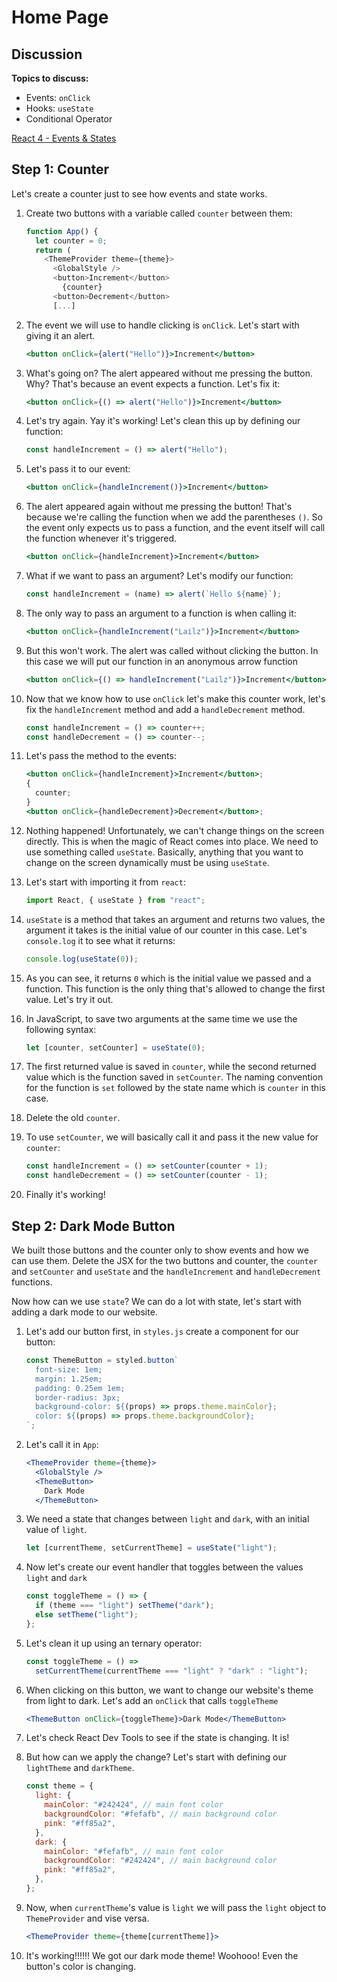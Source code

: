 # Home Page

## Discussion

**Topics to discuss:**

- Events: `onClick`
- Hooks: `useState`
- Conditional Operator

[React 4 - Events & States](https://docs.google.com/presentation/d/1XD1QxGNfEP_BmNRlHPyP2h5WTj6gi4ql0WemniTw4vY/edit#slide=id.g4424c630a5_0_7)

## Step 1: Counter

Let's create a counter just to see how events and state works.

1. Create two buttons with a variable called `counter` between them:

   ```javascript
   function App() {
     let counter = 0;
     return (
       <ThemeProvider theme={theme}>
         <GlobalStyle />
         <button>Increment</button>
           {counter}
         <button>Decrement</button>
         [...]
   ```

2. The event we will use to handle clicking is `onClick`. Let's start with giving it an alert.

   ```jsx
   <button onClick={alert("Hello")}>Increment</button>
   ```

3. What's going on? The alert appeared without me pressing the button. Why? That's because an event expects a function. Let's fix it:

   ```jsx
   <button onClick={() => alert("Hello")}>Increment</button>
   ```

4. Let's try again. Yay it's working! Let's clean this up by defining our function:

   ```javascript
   const handleIncrement = () => alert("Hello");
   ```

5. Let's pass it to our event:

   ```jsx
   <button onClick={handleIncrement()}>Increment</button>
   ```

6. The alert appeared again without me pressing the button! That's because we're calling the function when we add the parentheses `()`. So the event only expects us to pass a function, and the event itself will call the function whenever it's triggered.

   ```jsx
   <button onClick={handleIncrement}>Increment</button>
   ```

7. What if we want to pass an argument? Let's modify our function:

   ```javascript
   const handleIncrement = (name) => alert(`Hello ${name}`);
   ```

8. The only way to pass an argument to a function is when calling it:

   ```jsx
   <button onClick={handleIncrement("Lailz")}>Increment</button>
   ```

9. But this won't work. The alert was called without clicking the button. In this case we will put our function in an anonymous arrow function

   ```jsx
   <button onClick={() => handleIncrement("Lailz")}>Increment</button>
   ```

10. Now that we know how to use `onClick` let's make this counter work, let's fix the `handleIncrement` method and add a `handleDecrement` method.

    ```javascript
    const handleIncrement = () => counter++;
    const handleDecrement = () => counter--;
    ```

11. Let's pass the method to the events:

    ```jsx
    <button onClick={handleIncrement}>Increment</button>;
    {
      counter;
    }
    <button onClick={handleDecrement}>Decrement</button>;
    ```

12. Nothing happened! Unfortunately, we can't change things on the screen directly. This is when the magic of React comes into place. We need to use something called `useState`. Basically, anything that you want to change on the screen dynamically must be using `useState`.

13. Let's start with importing it from `react`:

    ```javascript
    import React, { useState } from "react";
    ```

14. `useState` is a method that takes an argument and returns two values, the argument it takes is the initial value of our counter in this case. Let's `console.log` it to see what it returns:

    ```javascript
    console.log(useState(0));
    ```

15. As you can see, it returns `0` which is the initial value we passed and a function. This function is the only thing that's allowed to change the first value. Let's try it out.

16. In JavaScript, to save two arguments at the same time we use the following syntax:

    ```javascript
    let [counter, setCounter] = useState(0);
    ```

17. The first returned value is saved in `counter`, while the second returned value which is the function saved in `setCounter`. The naming convention for the function is `set` followed by the state name which is `counter` in this case.

18. Delete the old `counter`.

19. To use `setCounter`, we will basically call it and pass it the new value for `counter`:

    ```javascript
    const handleIncrement = () => setCounter(counter + 1);
    const handleDecrement = () => setCounter(counter - 1);
    ```

20. Finally it's working!

## Step 2: Dark Mode Button

We built those buttons and the counter only to show events and how we can use them. Delete the JSX for the two buttons and counter, the `counter` and `setCounter` and `useState` and the `handleIncrement` and `handleDecrement` functions.

Now how can we use `state`? We can do a lot with state, let's start with adding a dark mode to our website.

1. Let's add our button first, in `styles.js` create a component for our button:

   ```javascript
   const ThemeButton = styled.button`
     font-size: 1em;
     margin: 1.25em;
     padding: 0.25em 1em;
     border-radius: 3px;
     background-color: ${(props) => props.theme.mainColor};
     color: ${(props) => props.theme.backgroundColor};
   `;
   ```

2. Let's call it in `App`:

   ```jsx
   <ThemeProvider theme={theme}>
     <GlobalStyle />
     <ThemeButton>
       Dark Mode
     </ThemeButton>
   ```

3. We need a state that changes between `light` and `dark`, with an initial value of `light`.

   ```javascript
   let [currentTheme, setCurrentTheme] = useState("light");
   ```

4. Now let's create our event handler that toggles between the values `light` and `dark`

   ```javascript
   const toggleTheme = () => {
     if (theme === "light") setTheme("dark");
     else setTheme("light");
   };
   ```

5. Let's clean it up using an ternary operator:

   ```javascript
   const toggleTheme = () =>
     setCurrentTheme(currentTheme === "light" ? "dark" : "light");
   ```

6. When clicking on this button, we want to change our website's theme from light to dark. Let's add an `onClick` that calls `toggleTheme`

   ```jsx
   <ThemeButton onClick={toggleTheme}>Dark Mode</ThemeButton>
   ```

7. Let's check React Dev Tools to see if the state is changing. It is!

8. But how can we apply the change? Let's start with defining our `lightTheme` and `darkTheme`.

   ```javascript
   const theme = {
     light: {
       mainColor: "#242424", // main font color
       backgroundColor: "#fefafb", // main background color
       pink: "#ff85a2",
     },
     dark: {
       mainColor: "#fefafb", // main font color
       backgroundColor: "#242424", // main background color
       pink: "#ff85a2",
     },
   };
   ```

9. Now, when `currentTheme`'s value is `light` we will pass the `light` object to `ThemeProvider` and vise versa.

   ```jsx
   <ThemeProvider theme={theme[currentTheme]}>
   ```

10. It's working!!!!!! We got our dark mode theme! Woohooo! Even the button's color is changing.
